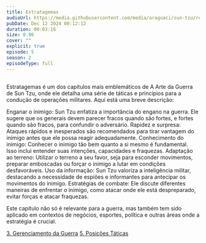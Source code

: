 ```yaml
---
title: Estratagemas
audioUrl: https://media.githubusercontent.com/media/araguaci/sun-tzu/refs/heads/main/public/audio/04-cap-03-estratagemas.mp3
pubDate: Dec 12 2024 00:12:12
duration: 00:03:16
size: 0.96
cover: ""
explicit: true
episode: 5
season: 2
episodeType: full
---
```


## 
Estratagemas é um dos capítulos mais emblemáticos de A Arte da Guerra de Sun Tzu, onde ele detalha uma série de táticas e princípios para a condução de operações militares. Aqui está uma breve descrição:

Enganar o inimigo: Sun Tzu enfatiza a importância do engano na guerra. Ele sugere que os generais devem parecer fracos quando são fortes, e fortes quando são fracos, para confundir o adversário.
Rapidez e surpresa: Ataques rápidos e inesperados são recomendados para tirar vantagem do inimigo antes que ele possa reagir adequadamente.
Conhecimento do inimigo: Conhecer o inimigo tão bem quanto a si mesmo é fundamental. Isso inclui entender suas intenções, capacidades e fraquezas.
Adaptação ao terreno: Utilizar o terreno a seu favor, seja para esconder movimentos, preparar emboscadas ou forçar o inimigo a lutar em condições desfavoráveis.
Uso da informação: Sun Tzu valoriza a inteligência militar, destacando a necessidade de espiões e informantes para antecipar os movimentos do inimigo.
Estratégias de combate: Ele discute diferentes maneiras de enfrentar o inimigo, como atacar onde ele está despreparado, evitar forças e atacar fraquezas.

Este capítulo não só é relevante para a guerra, mas também tem sido aplicado em contextos de negócios, esportes, política e outras áreas onde a estratégia é crucial.

<div class="text-center mt-16">
  <a class="btn btn-accent mt-9" href="/episode/post03">3. Gerenciamento da Guerra</a>
  <a class="btn btn-accent mt-9" href="/episode/post05">5. Posições Táticas</a>
</div>